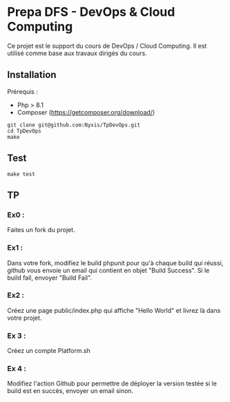 # Prepa DFS - DevOps & Cloud Computing

Ce projet est le support du cours de DevOps / Cloud Computing.
Il est utilisé comme base aux travaux dirigés du cours.

## Installation

Prérequis :

  - Php > 8.1
  - Composer (https://getcomposer.org/download/)

```shell
git clone git@github.com:Nyxis/TpDevOps.git
cd TpDevOps
make
```

## Test

```shell
make test
```

## TP

### Ex0 :
Faites un fork du projet.

### Ex1 :
Dans votre fork, modifiez le build phpunit pour qu'à chaque build qui réussi, github vous envoie un email qui contient en objet "Build Success".
Si le build fail, envoyer "Build Fail".

### Ex2 :
Créez une page public/index.php qui affiche "Hello World" et livrez là dans votre projet.

### Ex 3 :
Créez un compte Platform.sh

### Ex 4 :
Modifiez l'action Github pour permettre de déployer la version testée si le build est en succès, envoyer un email sinon.



